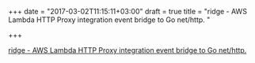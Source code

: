 +++
date = "2017-03-02T11:15:11+03:00"
draft = true
title = "ridge - AWS Lambda HTTP Proxy integration event bridge to Go net/http. "

+++

<p><a href="https://t.co/HP3AbJVRlg">ridge - AWS Lambda HTTP Proxy integration event bridge to Go net/http. </a></p>
